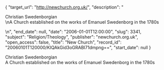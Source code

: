 {
  "target_url": "http://newchurch.org.uk/", 
  "description": "<p>Christian Swedenborgian<br />\nA Church established on the works of Emanuel Swedenborg in the 1780s</p>\n", 
  "end_date": null, 
  "date": "2006-01-01T12:00:00", 
  "slug": 3341, 
  "subject": "Religion/Theology", 
  "publisher": "newchurch.org.uk", 
  "open_access": false, 
  "title": "New Church", 
  "record_id": "20060101T120000/KIQAkGid3oGRABI71dmpng==", 
  "start_date": null
}

<p>Christian Swedenborgian<br />
A Church established on the works of Emanuel Swedenborg in the 1780s</p>
